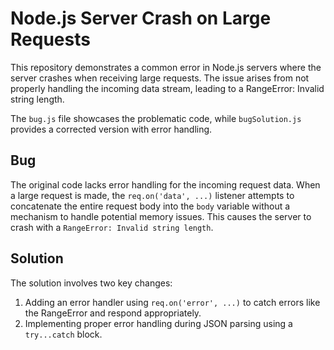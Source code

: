 # Node.js Server Crash on Large Requests

This repository demonstrates a common error in Node.js servers where the server crashes when receiving large requests.  The issue arises from not properly handling the incoming data stream, leading to a RangeError: Invalid string length. 

The `bug.js` file showcases the problematic code, while `bugSolution.js` provides a corrected version with error handling.

## Bug
The original code lacks error handling for the incoming request data. When a large request is made, the `req.on('data', ...)` listener attempts to concatenate the entire request body into the `body` variable without a mechanism to handle potential memory issues. This causes the server to crash with a `RangeError: Invalid string length`.

## Solution
The solution involves two key changes:
1. Adding an error handler using `req.on('error', ...)` to catch errors like the RangeError and respond appropriately.
2. Implementing proper error handling during JSON parsing using a `try...catch` block.